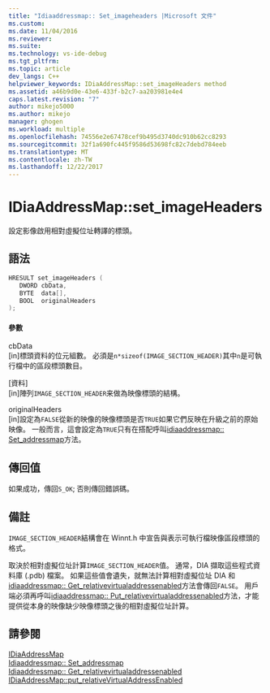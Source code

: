 ```yaml
---
title: "Idiaaddressmap:: Set_imageheaders |Microsoft 文件"
ms.custom: 
ms.date: 11/04/2016
ms.reviewer: 
ms.suite: 
ms.technology: vs-ide-debug
ms.tgt_pltfrm: 
ms.topic: article
dev_langs: C++
helpviewer_keywords: IDiaAddressMap::set_imageHeaders method
ms.assetid: a46b9d0e-43e6-433f-b2c7-aa203981e4e4
caps.latest.revision: "7"
author: mikejo5000
ms.author: mikejo
manager: ghogen
ms.workload: multiple
ms.openlocfilehash: 74556e2e67478cef9b495d3740dc910b62cc8293
ms.sourcegitcommit: 32f1a690fc445f9586d53698fc82c7debd784eeb
ms.translationtype: MT
ms.contentlocale: zh-TW
ms.lasthandoff: 12/22/2017
---
```

# <a name="idiaaddressmapsetimageheaders"></a>IDiaAddressMap::set_imageHeaders
設定影像啟用相對虛擬位址轉譯的標頭。  
  
## <a name="syntax"></a>語法  
  
```C++  
HRESULT set_imageHeaders (   
   DWORD cbData,  
   BYTE  data[],  
   BOOL  originalHeaders  
);  
```  
  
#### <a name="parameters"></a>參數  
 cbData  
 [in]標頭資料的位元組數。 必須是`n*sizeof(IMAGE_SECTION_HEADER)`其中`n`是可執行檔中的區段標頭數目。  
  
 [資料]  
 [in]陣列`IMAGE_SECTION_HEADER`来做為映像標頭的結構。  
  
 originalHeaders  
 [in]設定為`FALSE`從新的映像的映像標頭是否`TRUE`如果它們反映在升級之前的原始映像。 一般而言，這會設定為`TRUE`只有在搭配呼叫[idiaaddressmap:: Set_addressmap](../../debugger/debug-interface-access/idiaaddressmap-set-addressmap.md)方法。  
  
## <a name="return-value"></a>傳回值  
 如果成功，傳回`S_OK`; 否則傳回錯誤碼。  
  
## <a name="remarks"></a>備註  
 `IMAGE_SECTION_HEADER`結構會在 Winnt.h 中宣告與表示可執行檔映像區段標頭的格式。  
  
 取決於相對虛擬位址計算`IMAGE_SECTION_HEADER`值。 通常，DIA 擷取這些程式資料庫 (.pdb) 檔案。 如果這些值會遺失，就無法計算相對虛擬位址 DIA 和[idiaaddressmap:: Get_relativevirtualaddressenabled](../../debugger/debug-interface-access/idiaaddressmap-get-relativevirtualaddressenabled.md)方法會傳回`FALSE`。 用戶端必須再呼叫[idiaaddressmap:: Put_relativevirtualaddressenabled](../../debugger/debug-interface-access/idiaaddressmap-put-relativevirtualaddressenabled.md)方法，才能提供從本身的映像缺少映像標頭之後的相對虛擬位址計算。  
  
## <a name="see-also"></a>請參閱  
 [IDiaAddressMap](../../debugger/debug-interface-access/idiaaddressmap.md)   
 [Idiaaddressmap:: Set_addressmap](../../debugger/debug-interface-access/idiaaddressmap-set-addressmap.md)   
 [Idiaaddressmap:: Get_relativevirtualaddressenabled](../../debugger/debug-interface-access/idiaaddressmap-get-relativevirtualaddressenabled.md)   
 [IDiaAddressMap::put_relativeVirtualAddressEnabled](../../debugger/debug-interface-access/idiaaddressmap-put-relativevirtualaddressenabled.md)